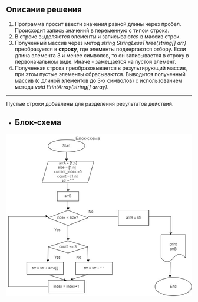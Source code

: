 ## **Описание решения**

1. Программа просит ввести значения разной длины через пробел. Происходит запись значений в переменную с типом строка.
2. В строке выделяются элементы и записываются в массив строк.
3. Полученный массив через метод *string StringLessThree(string[] arr)* преобразуется в  **строку**, где элементы подвергаются отбору. Если длина элемента  3 и менее символов, то он записывается в строку в первоначальном виде. Иначе - замещается на пустой элемент.
4. Полученная строка преобразовывается в результирующий массив, при этом пустые элементы обрасываются.
Выводится полученный массив (с длиной элементов до 3-х символов) с использованием метода *void PrintArray(string[] array)*.
__________________________
Пустые строки добавлены для разделения результатов действий.

* ## Блок-схема

![Блок-схема](block%20scheme.jpg)
